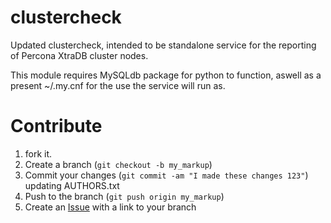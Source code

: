 clustercheck
============

Updated clustercheck, intended to be standalone service for the reporting of Percona XtraDB cluster nodes.

This module requires MySQLdb package for python to function, aswell as a present ~/.my.cnf for the use the service will run as.


Contribute
==========

1. fork it.
2. Create a branch (`git checkout -b my_markup`)
3. Commit your changes (`git commit -am "I made these changes 123"`) updating AUTHORS.txt
4. Push to the branch (`git push origin my_markup`)
5. Create an [Issue][1] with a link to your branch

[1]: https://github.com/Oneiroi/clustercheck/issues

